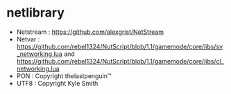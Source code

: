 # netlibrary

- Netstream : https://github.com/alexgrist/NetStream
- Netvar : https://github.com/rebel1324/NutScript/blob/1.1/gamemode/core/libs/sv_networking.lua and https://github.com/rebel1324/NutScript/blob/1.1/gamemode/core/libs/cl_networking.lua
- PON : Copyright thelastpenguin™
- UTF8 : Copyright Kyle Smith
